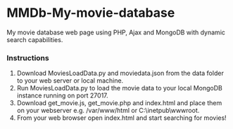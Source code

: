 # MMDb-My-movie-database
My movie database web page using PHP, Ajax and MongoDB with dynamic search capabilities.

### Instructions
1. Download MoviesLoadData.py and moviedata.json from the data folder to your web server or local machine.
2. Run MoviesLoadData.py to load the movie data to your local MongoDB instance running on port 27017.
3. Download get_movie.js, get_movie.php and index.html and place them on your webserver e.g. /var/www/html or C:\inetpub\wwwroot.
4. From your web browser open index.html and start searching for movies!
